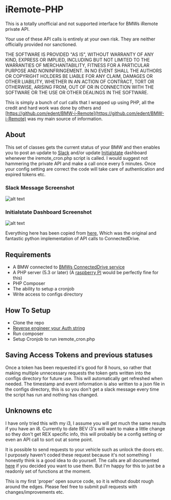 # iRemote-PHP
This is a totally unofficial and not supported interface for BMWs iRemote private API.

Your use of these API calls is entirely at your own risk. They are neither officially provided nor sanctioned.

THE SOFTWARE IS PROVIDED "AS IS", WITHOUT WARRANTY OF ANY KIND, EXPRESS OR IMPLIED, INCLUDING BUT NOT LIMITED TO THE WARRANTIES OF MERCHANTABILITY, FITNESS FOR A PARTICULAR PURPOSE AND NONINFRINGEMENT. IN NO EVENT SHALL THE AUTHORS OR COPYRIGHT HOLDERS BE LIABLE FOR ANY CLAIM, DAMAGES OR OTHER LIABILITY, WHETHER IN AN ACTION OF CONTRACT, TORT OR OTHERWISE, ARISING FROM, OUT OF OR IN CONNECTION WITH THE SOFTWARE OR THE USE OR OTHER DEALINGS IN THE SOFTWARE.

This is simply a bunch of curl calls that I wrapped up using PHP, all the credit and hard work was done by others and [https://github.com/edent/BMW-i-Remote](https://github.com/edent/BMW-i-Remote) was my main source of information.

## About
This set of classes gets the current status of your BMW and then enables you to post an update to [Slack](https://slack.com/) and/or update [Initialstate](https://www.initialstate.com/) dashboard whenever the iremote_cron.php script is called. I would suggest not hammering the private API and make a call once every 5 minutes. Once your config setting are correct the code will take care of authentication and expired tokens etc.

### Slack Message Screenshot
![alt text](https://raw.githubusercontent.com/thickey256/iRemote-PHP/master/iRemote-php.png "Example slack message")

### Initialstate Dashboard Screenshot
![alt text](https://raw.githubusercontent.com/thickey256/iRemote-PHP/master/initialstate-dashboard.png "Example initialstate dashboard")


Everything here has been copied from [here](https://shkspr.mobi/blog/2015/11/reverse-engineering-the-bmw-i3-api/), Which was the original and fantastic python implementation of API calls to ConnectedDrive.

## Requirements
* A BMW connected to [BMWs ConnectedDrive service](https://www.bmw-connecteddrive.co.uk/app/gb/index.html#/portal)
* A PHP server (5.3 or later) (A [raspberry PI](https://www.raspberrypi.org/documentation/remote-access/web-server/apache.md) would be perfectly fine for this)
* PHP Composer
* The ability to setup a cronjob
* Write access to configs directory

## How To Setup
* Clone the repo
* [Reverse engineer your Auth string](https://shkspr.mobi/blog/2015/11/reverse-engineering-the-bmw-i3-api/)
* Run composer
* Setup Cronjob to run iremote_cron.php

## Saving Access Tokens and previous statuses 
Once a token has been requested it's good for 8 hours, so rather that making multiple unnecessary requests the token gets written into the configs directory for future use. This will automatically get refreshed when needed. The timestamp and event information is also written to a json file in the configs directory, this is so you don't get a slack message every time the script has run and nothing has changed.

## Unknowns etc
I have only tried this with my i3, I assume you will get much the same results if you have an i8. Currently to date BEV i3's will want to make a little change so they don't get REX specific info, this will probably be a config setting or even an API call to sort out at some point.

It is possible to send requests to your vehicle such as unlock the doors etc. I purposely haven't coded these request because it's not something I honestly think is a good idea to do yourself. The calls are all documented [here](https://shkspr.mobi/blog/2015/11/reverse-engineering-the-bmw-i3-api/) if you decided you want to use them. But I'm happy for this to just be a readonly set of functions at the moment.

This is my first 'proper' open source code, so it is without doubt rough around the edges. Please feel free to submit pull requests with changes/improvements etc.